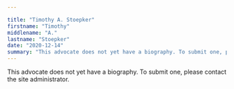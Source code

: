 ```yaml
---

title: "Timothy A. Stoepker"
firstname: "Timothy"
middlename: "A."
lastname: "Stoepker"
date: "2020-12-14"
summary: "This advocate does not yet have a biography. To submit one, please contact the site administrator."
---
```

This advocate does not yet have a biography. To submit one, please contact the site administrator.

